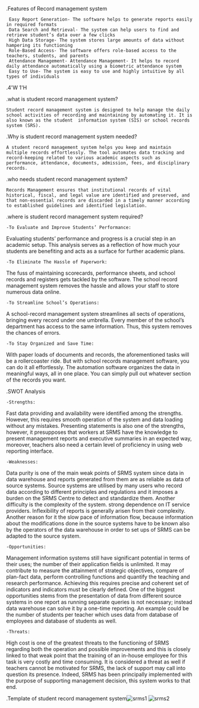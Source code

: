 .Features of Record management system

     Easy Report Generation- The software helps to generate reports easily in required formats
     Data Search and Retrieval- The system can help users to find and retrieve student’s data over a few clicks
     High Data Storage- The system stores large amounts of data without hampering its functioning
     Role-Based Access- The software offers role-based access to the teachers, students, and parents
     Attendance Management- Attendance Management- It helps to record daily attendance automatically using a biometric attendance system
     Easy to Use- The system is easy to use and highly intuitive by all types of individuals
 
 .4'W 1'H
 
 .what is student record management system?
 
    Student record management system is designed to help manage the daily school activities of recording and maintaining by automating it. It is also known as the student  information system (SIS) or school records system (SRS).
 
 .Why is student record management system needed?
 
    A student record management system helps you keep and maintain multiple records effortlessly. The tool automates data tracking and record-keeping related to various academic aspects such as performance, attendance, documents, admission, fees, and disciplinary records.
 
 .who needs student record management system?
 
    Records Management ensures that institutional records of vital historical, fiscal, and legal value are identified and preserved, and that non-essential records are discarded in a timely manner according to established guidelines and identified legislation.
    
 .where is student record management system required?
 
    -To Evaluate and Improve Students’ Performance:
Evaluating students’ performance and progress is a crucial step in an academic setup. This analysis serves as a reflection of how much your students are benefiting and acts as a surface for further academic plans.

    -To Eliminate The Hassle of Paperwork:
The fuss of maintaining scorecards, performance sheets, and school records and registers gets tackled by the software. The school record management system removes the hassle and allows your staff to store numerous data online.

    -To Streamline School’s Operations:
A school-record management system streamlines all sects of operations, bringing every record under one umbrella. Every member of the school’s department has access to the same information. Thus, this system removes the chances of errors.

    -To Stay Organized and Save Time:
With paper loads of documents and records, the aforementioned tasks will be a rollercoaster ride. But with school records management software, you can do it all effortlessly. The automation software organizes the data in meaningful ways, all in one place. You can simply pull out whatever section of the records you want.


.SWOT Analysis

    -Strengths:
Fast data providing and availability were identified among the strengths.
However, this requires smooth operation of the system and data loading without any mistakes.
Presenting statements is also one of the strengths, however, it presupposes that workers
at SRMS have the knowledge to present management reports and executive summaries in an
expected way, moreover, teachers also need a certain level of proficiency in using web reporting
interface.

    -Weaknesses:
Data purity is one of the main weak points of SRMS system since data in data warehouse
and reports generated from them are as reliable as data of source systems. Source systems are
utilised by many users who record data according to different principles and regulations and it
imposes a burden on the SRMS Centre to detect and standardize them.
Another difficulty is the complexity of the system.
strong dependence on IT service providers.
Inflexibility of reports is generally arisen from their complexity. Another reason for it the slow pace of
information flow, because information about the modifications done in the source systems
have to be known also by the operators of the data warehouse in order to set ups of SRMS can be
adapted to the source system.

    -Opportunities:
Management information systems still have significant potential in terms of their uses;
the number of their application fields is unlimited. It may contribute to measure the attainment
of strategic objectives, compare of plan-fact data, perform controlling functions and quantify
the teaching and research performance. Achieving this requires precise and coherent set of
indicators and indicators must be clearly defined.
One of the biggest opportunities stems from the presentation of data from different
source systems in one report as running separate queries is not necessary; instead data
warehouse can solve it by a one-time reporting. An example could be the number of students
per teacher which uses data from database of employees and database of students as well.

    -Threats:
High cost is one of the greatest threats to the functioning of SRMS regarding both the
operation and possible improvements and this is closely linked to that weak point that the
training of an in-house employee for this task is very costly and time consuming.
It is considered a threat as well if teachers cannot be motivated for SRMS, the lack of support
may call into question its presence. Indeed, SRMS has been principally implemented with the
purpose of supporting management decision, this system works to that end.



.Template of student record management system![srms1](https://user-images.githubusercontent.com/92637633/161377045-b7b1cc63-8d9c-400e-8a1c-17ad1a4c5fe7.jpg)
![srms2](https://user-images.githubusercontent.com/92637633/161377073-e38a4503-e79c-4729-a04f-3eca97c7d5c8.jpg)




 
 
 
 
 
 
 
